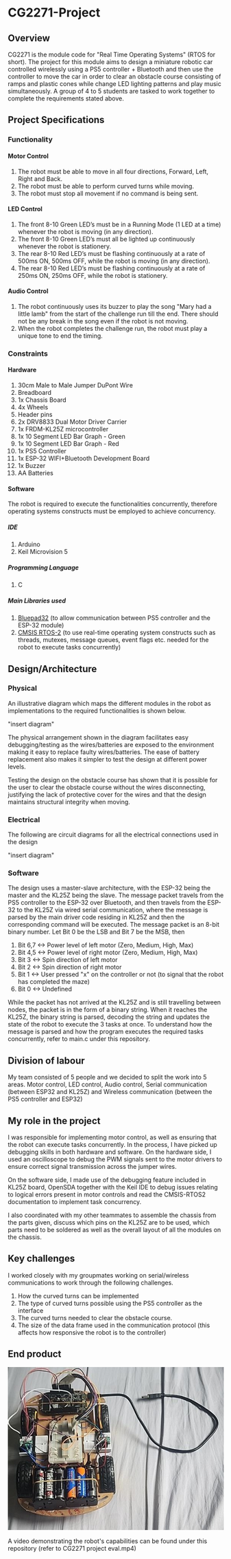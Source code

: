 # CG2271-Project
## Overview
CG2271 is the module code for "Real Time Operating Systems" (RTOS for short). The project for this module aims to design a miniature robotic car controlled wirelessly using a PS5 controller + Bluetooth and then use the controller to move the car in order to clear an obstacle course consisting of ramps and plastic cones while change LED lighting patterns and play music simultaneously. A group of 4 to 5 students are tasked to work together to complete the requirements stated above.

## Project Specifications
### Functionality
#### Motor Control
1. The robot must be able to move in all four directions, Forward, Left, Right and Back.
2. The robot must be able to perform curved turns while moving.
3. The robot must stop all movement if no command is being sent.

#### LED Control
1. The front 8-10 Green LED’s must be in a Running Mode (1 LED at a time) whenever the robot is moving (in any direction).
2. The front 8-10 Green LED’s must all be lighted up continuously whenever the robot is stationery.
3. The rear 8-10 Red LED’s must be flashing continuously at a rate of 500ms ON, 500ms OFF, while the robot is moving (in any direction).
4. The rear 8-10 Red LED’s must be flashing continuously at a rate of 250ms ON, 250ms OFF, while the robot is stationery.

#### Audio Control
1. The robot continuously uses its buzzer to play the song "Mary had a little lamb" from the start of the challenge run till the end. There should not be any break in the song even if the robot is not moving.
2. When the robot completes the challenge run, the robot must play a unique tone to end the timing.

### Constraints
#### Hardware
1. 30cm Male to Male Jumper DuPont Wire
2. Breadboard
3. 1x Chassis Board
4. 4x Wheels
5. Header pins
6. 2x DRV8833 Dual Motor Driver Carrier
7. 1x FRDM-KL25Z microcontroller
8. 1x 10 Segment LED Bar Graph - Green
9. 1x 10 Segment LED Bar Graph - Red
10. 1x PS5 Controller
11. 1x ESP-32 WIFI+Bluetooth Development Board
12. 1x Buzzer
13. AA Batteries

#### Software
The robot is required to execute the functionalities concurrently, therefore operating systems constructs must be employed to achieve concurrency.
##### IDE
1. Arduino
2. Keil Microvision 5
##### Programming Language
1. C
##### Main Libraries used
1. [Bluepad32](https://github.com/ricardoquesada/bluepad32) (to allow communication between PS5 controller and the ESP-32 module)
2. [CMSIS RTOS-2](https://arm-software.github.io/CMSIS_6/latest/RTOS2/index.html) (to use real-time operating system constructs such as threads, mutexes, message queues, event flags etc. needed for the robot to execute tasks concurrently)

## Design/Architecture
### Physical
An illustrative diagram which maps the different modules in the robot as implementations to the required functionalities is shown below.

"insert diagram"

The physical arrangement shown in the diagram facilitates easy debugging/testing as the wires/batteries are exposed to the environment making it easy to  replace faulty wires/batteries. The ease of battery replacement also makes it simpler to test the design at different power levels.

Testing the design on the obstacle course has shown that it is possible for the user to clear the obstacle course without the wires disconnecting, justifying the lack of protective cover for the wires and that the design maintains structural integrity when moving.
### Electrical
The following are circuit diagrams for all the electrical connections used in the design

"insert diagram"

### Software 
The design uses a master-slave architecture, with the ESP-32 being the master and the KL25Z being the slave. The message packet travels from the PS5 controller to the ESP-32 over Bluetooth, and then travels from the ESP-32 to the KL25Z via wired serial communication, where the message is parsed by the main driver code residing in KL25Z and then the corresponding command will be executed. The message packet is an 8-bit binary number. Let Bit 0 be the LSB and Bit 7 be the MSB, then 
1. Bit 6,7 <-> Power level of left motor (Zero, Medium, High, Max)
2. Bit 4,5 <-> Power level of right motor (Zero, Medium, High, Max)
3. Bit 3 <-> Spin direction of left motor
4. Bit 2 <-> Spin direction of right motor
5. Bit 1 <-> User pressed "x" on the controller or not (to signal that the robot has completed the maze)
6. Bit 0 <-> Undefined

While the packet has not arrived at the KL25Z and is still travelling between nodes, the packet is in the form of a binary string. When it reaches the KL25Z, the binary string is parsed, decoding the string and updates the state of the robot to execute the 3 tasks at once. To understand how the message is parsed and how the program executes the required tasks concurrently, refer to main.c under this repository.

## Division of labour
My team consisted of 5 people and we decided to split the work into 5 areas. Motor control, LED control, Audio control, Serial communication (between ESP32 and KL25Z) and Wireless communication (between the PS5 controller and ESP32)

## My role in the project
I was responsible for implementing motor control, as well as ensuring that the robot can execute tasks concurrently. In the process, I have picked up debugging skills in both hardware and software. On the hardware side, I used an oscilloscope to debug the PWM signals sent to the motor drivers to ensure correct signal transmission across the jumper wires. 

On the software side, I made use of the debugging feature included in KL25Z board, OpenSDA together with the Keil IDE to debug issues relating to logical errors present in motor controls and read the CMSIS-RTOS2 documentation to implement task concurrency.

I also coordinated with my other teammates to assemble the chassis from the parts given, discuss which pins on the KL25Z are to be used, which parts need to be soldered as well as the overall layout of all the modules on the chassis. 

## Key challenges

I worked closely with my groupmates working on serial/wireless communications to work through the following challenges.
1. How the curved turns can be implemented
2. The type of curved turns possible using the PS5 controller as the interface
3. The curved turns needed to clear the obstacle course.
4. The size of the data frame used in the communication protocol (this affects how responsive the robot is to the controller)


## End product
![Alt text](robot.jpg)

A video demonstrating the robot's capabilities can be found under this repository (refer to CG2271 project eval.mp4)


